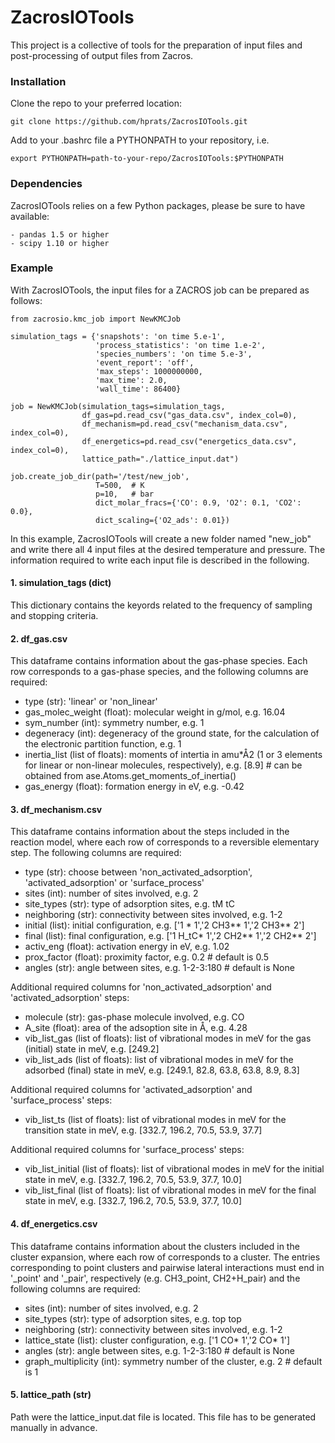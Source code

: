 ZacrosIOTools
===========

This project is a collective of tools for the preparation of input files and
post-processing of output files from Zacros.

### Installation

Clone the repo to your preferred location:

    git clone https://github.com/hprats/ZacrosIOTools.git

Add to your .bashrc file a PYTHONPATH to your repository, i.e.

    export PYTHONPATH=path-to-your-repo/ZacrosIOTools:$PYTHONPATH

### Dependencies

ZacrosIOTools relies on a few Python packages, please be sure to have available:

    - pandas 1.5 or higher 
    - scipy 1.10 or higher
    
### Example

With ZacrosIOTools, the input files for a ZACROS job can be prepared as follows:

    from zacrosio.kmc_job import NewKMCJob

    simulation_tags = {'snapshots': 'on time 5.e-1',
                       'process_statistics': 'on time 1.e-2',
                       'species_numbers': 'on time 5.e-3',
                       'event_report': 'off',
                       'max_steps': 1000000000,
                       'max_time': 2.0,
                       'wall_time': 86400}

    job = NewKMCJob(simulation_tags=simulation_tags,
                    df_gas=pd.read_csv("gas_data.csv", index_col=0),
                    df_mechanism=pd.read_csv("mechanism_data.csv", index_col=0),
                    df_energetics=pd.read_csv("energetics_data.csv", index_col=0),
                    lattice_path="./lattice_input.dat")
    
    job.create_job_dir(path='/test/new_job', 
                       T=500,  # K
                       p=10,   # bar
                       dict_molar_fracs={'CO': 0.9, 'O2': 0.1, 'CO2': 0.0}, 
                       dict_scaling={'O2_ads': 0.01})          


In this example, ZacrosIOTools will create a new folder named "new_job" and write there all 4 input files at the desired temperature and pressure. The information required to write each input file is described in the following.

#### 1. simulation_tags (dict)

This dictionary contains the keyords related to the frequency of sampling and stopping criteria.

#### 2. df_gas.csv 

This dataframe contains information about the gas-phase species. Each row corresponds to a gas-phase species, and the following columns are required:
- type (str): 'linear' or 'non_linear'
- gas_molec_weight (float): molecular weight in g/mol, e.g. 16.04
- sym_number (int): symmetry number, e.g. 1
- degeneracy (int): degeneracy of the ground state, for the calculation of the electronic partition function, e.g. 1
- inertia_list (list of floats): moments of intertia in amu*Å2 (1 or 3 elements for linear or non-linear molecules, respectively), e.g. [8.9]  # can be obtained from ase.Atoms.get_moments_of_inertia()
- gas_energy (float): formation energy in eV, e.g. -0.42

#### 3. df_mechanism.csv

This dataframe contains information about the steps included in the reaction model, where each row of corresponds to a reversible elementary step. The following columns are required:
- type (str): choose between 'non_activated_adsorption', 'activated_adsorption' or 'surface_process'
- sites (int): number of sites involved, e.g. 2
- site_types (str): type of adsorption sites, e.g. tM tC
- neighboring (str): connectivity between sites involved, e.g. 1-2
- initial (list): initial configuration, e.g. ['1 * 1','2 CH3** 1','2 CH3** 2']
- final (list): final configuration, e.g. ['1 H_tC* 1','2 CH2** 1','2 CH2** 2']
- activ_eng (float): activation energy in eV, e.g. 1.02
- prox_factor (float): proximity factor, e.g. 0.2    # default is 0.5
- angles (str): angle between sites, e.g. 1-2-3:180  # default is None

Additional required columns for 'non_activated_adsorption' and 'activated_adsorption' steps:
- molecule (str): gas-phase molecule involved, e.g. CO
- A_site (float): area of the adsoption site in Å, e.g. 4.28
- vib_list_gas (list of floats): list of vibrational modes in meV for the gas (initial) state in meV, e.g. [249.2]
- vib_list_ads (list of floats): list of vibrational modes in meV for the adsorbed (final) state in meV, e.g. [249.1, 82.8, 63.8, 63.8, 8.9, 8.3]

Additional required columns for 'activated_adsorption' and 'surface_process' steps:
- vib_list_ts (list of floats): list of vibrational modes in meV for the transition state in meV, e.g. [332.7, 196.2, 70.5, 53.9, 37.7]

Additional required columns for 'surface_process' steps:
- vib_list_initial (list of floats): list of vibrational modes in meV for the initial state in meV, e.g. [332.7, 196.2, 70.5, 53.9, 37.7, 10.0]
- vib_list_final (list of floats): list of vibrational modes in meV for the final state in meV, e.g. [332.7, 196.2, 70.5, 53.9, 37.7, 10.0]


#### 4. df_energetics.csv

This dataframe contains information about the clusters included in the cluster expansion, where each row of corresponds to a cluster. The entries corresponding to point clusters and pairwise lateral interactions must end in '_point' and '_pair', respectively (e.g. CH3_point, CH2+H_pair) and the following columns are required:
- sites (int): number of sites involved, e.g. 2
- site_types (str): type of adsorption sites, e.g. top top
- neighboring (str): connectivity between sites involved, e.g. 1-2
- lattice_state (list): cluster configuration, e.g. ['1 CO* 1','2 CO* 1']
- angles (str): angle between sites, e.g. 1-2-3:180  # default is None
- graph_multiplicity (int): symmetry number of the cluster, e.g. 2  # default is 1


#### 5. lattice_path (str)

Path were the lattice_input.dat file is located. This file has to be generated manually in advance. 


